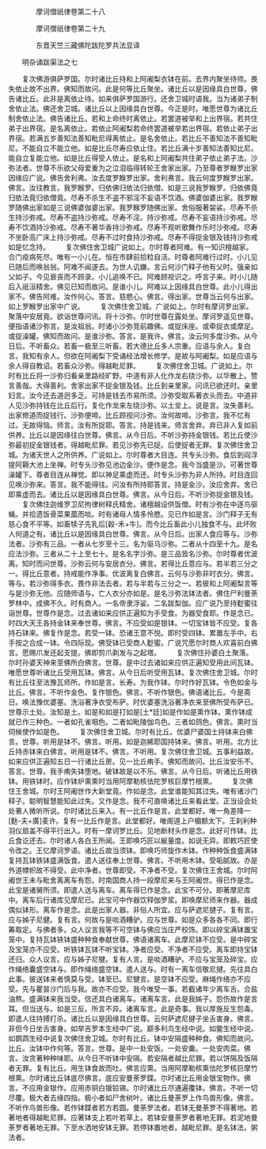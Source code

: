 <!-- { "loadSidebar": true } -->

　　　　摩诃僧祇律卷第二十八



　　　　摩诃僧祇律卷第二十九

　　　　东晋天竺三藏佛陀跋陀罗共法显译

　　明杂诵跋渠法之七

　　复次佛游俱萨罗国。尔时诸比丘持和上阿阇梨衣钵在前。去界内聚坐待师。畏失依止故不出界。佛知而故问。此是何等比丘聚坐。诸比丘以是因缘具白世尊。佛告诸比丘。此非是离依止待。如来俱萨罗国游行。还舍卫城时语我。当为诸弟子制舍依止法。佛还舍卫城。诸比丘以上因缘具白世尊。今正是时。唯愿世尊为诸比丘制舍依止法。佛告诸比丘。若和上命终时离依止。若罢道被举和上出界宿。若共住弟子出界宿。是名离依止。若依止阿阇梨若命终罢道被举若出界宿。若依止弟子出界宿。若满五岁善知法善知毗尼得离依止。是名舍依止。若比丘不善知法不善知毗尼。不能自立不能立他。如是比丘尽寿应依止住。若比丘满十岁善知法善知比尼。能自立复能立他。如是比丘得受人依止。是名和上阿阇梨共住弟子依止弟子法。沙弥法者。世尊不乐欲父母爱重为之泣泪临得转轮王舍家出家。乃至尊者罗睺罗出家因缘应广说。佛告舍利弗。汝去度罗睺罗出家。舍利弗言。我云何度罗睺罗出家。佛言。汝往教言。我罗睺罗。归依佛归依法归依僧。如是三说我罗睺罗。归依佛竟归依法竟归依僧竟。尽寿不杀生不盗不邪淫不妄语不饮酒。佛婆伽婆出家。我罗睺罗随佛出家如是三说佛婆伽婆出家。我罗睺罗随佛出家。舍俗服著袈裟。尽寿不杀生持沙弥戒。尽寿不盗持沙弥戒。尽寿不淫。持沙弥戒。尽寿不妄语持沙弥戒。尽寿不饮酒持沙弥戒。尽寿不著华香持沙弥戒。尽寿不观听歌舞作乐时沙弥戒。尽寿不坐卧高广床上持沙弥戒。尽寿不过时食持沙弥戒。尽寿不得捉金银及钱持沙弥戒如是忆念持。
　　复次佛住舍卫城广说如上。尔时尊者阿难。有一知识檀越家。合门疫病死尽。唯有一小儿在。恒在市肆前拾粒自活。时尊者阿难行过时。小儿见已随后而唤翁翁。阿难不闻遂去。为世人讥嫌。言云何沙门释子他有父时。强亲如父如子。今见衰丧而不顾录。小儿追唤不已。阿难顾视识之。呼言子来。时小儿随后入祇洹精舍。佛见已知而故问。是谁小儿。阿难以上因缘具白世尊。此小儿得出家不。佛告阿难。汝作何心。答言。慈愍心。佛言。得出家。世尊当云何与出家。如上罗睺罗出家中广说。
　　复次佛住舍卫城。广说如上。尔时有摩诃罗出家。聚落中安居竟。欲诣世尊问讯。将十沙弥。尔时世尊在露处坐。摩诃罗遥见世尊。便指语诸沙弥言。是汝祖翁。时诸小沙弥竞前趣佛。或捉床座。或牵捉衣或摩足。或捉澡罐。佛知而故问。是谁沙弥。答言。是我许。佛言。汝云何多度沙弥。从今日后。不听畜众。若畜一极至三听畜。若大德比丘多人宗重。应语与余人。复白言。我知有余人。但欲在阿阇梨下受诵经法增长修学。是故与阿阇梨。如是应语与余人得自教诏。若畜众沙弥。得越毗尼罪。
　　复次佛住舍卫城。广说如上。尔时有比丘将一沙弥归看亲里路经旷野。中道有非人化作龙右绕沙弥。以华散上。赞言善哉。大得善利。舍家出家不捉金银及钱。比丘到亲里家。问讯已欲还时。亲里妇言。汝今还去道迥多乏。可持是钱去市易所须。沙弥受取系著衣头而去。中道非人见沙弥持钱在比丘后行。复化作龙来左绕沙弥。以土坌上。说是言。汝失善利。出家修道而捉钱行。沙弥便啼。比丘顾视问沙弥。汝何故啼。沙弥言。我不忆有过。无故得恼。师言。汝有所捉耶。答言。持是钱来。师言舍弃。弃已非人复如前供养。比丘以是因缘往白世尊。佛言。从今日后。不听沙弥持金银钱。若比丘使沙弥最初捉金银钱者。得越毗尼罪。若见沙弥先已捉。后使捉者无罪。复次佛住舍卫城。为诸天世人之所供养。广说如上。尔时尊者大目连。共专头沙弥。食后到阎浮提阿耨大池上坐禅。时专头沙弥见池边金沙。便作是念。我今当盛是沙。可著世尊澡罐下。尊者目连从禅觉。即以神足乘虚而还。时专头沙弥为非人所持。时目连回见唤沙弥来。答言。我不能得往。问汝有所持耶答言。持是金沙。汝应舍弃。舍已即乘虚而去。诸比丘以是因缘具白世尊。佛言。从今日后。不听沙弥捉金银及钱。
　　复次佛住迦维罗卫尼拘律树释氏精舍。诸檀越设供饭僧。时有沙弥在中逐鸟驱蝇。并拾遗饭骨菜果蓏而啖。时有诸母人情多怜愍。见已作如是言。沙门释子无有慈心食不平等。如畜犊子先乳后[穀-禾+牛]。而今比丘畜此小儿独食不与。此坏败人何道之有。诸比丘以是因缘具白世尊。佛言。从今日后。出家人食应等与。沙弥法者。沙弥有三品。一者从七岁至十三。名为驱乌沙弥。二者从十四至十九。是名应法沙弥。三者从二十上至七十。是名名字沙弥。是三品皆名沙弥。尔时尊者优波离。知时而问世尊。沙弥云何与安居衣分。佛言。若得比丘意应与。若半若三分之一。得比丘意者。持戒能作净事。优波离复白佛言。云何与沙弥非时衣分。佛言。等与。若沙弥得多衣。畏作非法去者。若与半若与三分之一。若彼和上阿阇梨言等与是沙弥无他。应随师语与。亡人衣分亦如是。是名沙弥法钵法者。佛住尸利曼荼罗林中。成佛不久。时有商人。一名帝隶浮娑。二名跋梨伽。应广说乃至持麨蜜往诣世尊。世尊作是念。过去诸如来应供正遍知为手受食。为器受食耶。作是念已。时四大天王各持金钵来奉世尊。佛言。不应受如是银钵。一切宝钵皆不应受。复各持石钵来。佛复作是念。若受一钵。恐诸王意不悦。即时受四钵。累置左手中。右手按之合成一钵。令四际现。佛受钵已受商人麨蜜。广说咒愿尔时商人欢喜前白佛言。愿赐爪发还起支提。佛即剪爪剃发与之起塔。
　　复次佛住孙婆白土聚落。尔时孙婆天神来至佛所白佛言。世尊。是中过去诸如来应供正遍知受用此间瓦钵。唯愿世尊听诸比丘受用瓦钵。佛言。从今日后听受用瓦钵。复次佛住舍卫城。尔时有比丘往至法豫瓦师所。作如是言。长寿。为我作钵。尔时作好瓦钵。令色如金与比丘。佛言。不听作金色。复作银色。佛言。不听作银色。佛语诸比丘。今是斋日。唤法豫优婆塞。洗浴著净衣受布萨。时优婆塞洗浴著净衣来至佛所受布萨已。世尊示土处。汝知是土。如是和如是打如是[土*廷]如是作如是熏作钵。熏作钵成就已作三种色。一者如孔雀咽色。二者如毗陵伽鸟色。三者如鸽色。佛言。熏时当伺候使作如是色。
　　复次佛住舍卫城。尔时有比丘。优婆尸婆国土持钵来白佛言。世尊。听用是钵不。佛言。听用。如是迦絺耶国持钵来。佛言。听用。北方比丘持赤钵来白佛言。听用是钵不。佛言。不听用。复次佛住舍卫城。五事利益故。如来应供正遍知五日一行诸比丘房。见一比丘痏手。佛知而故问。比丘汝安乐不。答言。世尊。我手痏失钵堕地。破钵故是以不乐。佛言。从今日后。听诸比丘用铁钵。用铁钵时。应作钵炉熏熏时当用阿摩勒核佉陀罗核巨摩竹根熏。
　　复次佛住王舍城。尔时王阿阇世作大新堂竟。作如是念。此堂谁能知其过失。唯有诸沙门释子。聪明智慧能知此过失。又作是念。我不可直唤诸比丘来看此堂。正当设会处处著人微听所说。尔时诸比丘来入。有一比丘作是言。此堂都好。唯一角差降一[麩-夫+廣]麦许。复有一比丘作是言。此堂都好。唯阁道上户楣额太下。王刹利种羽仪扇盖不得平行出入。时有一摩诃罗比丘。见地断材头作是念。此好可作钵。比丘食讫还去。尔时诸人各白王所闻。王即唤巧匠以綖量度。如说无异。即敕巧匠使令改之。王忆摩诃罗语。诸比丘故当须钵。即唤巧师旋作木钵。作种种饭食盛满钵复持瓦钵铁钵盛满饭食。遣人送往奉上世尊。佛言。不听用木钵。受垢腻故。亦是外道幖帜故不得受。此中净者。世尊即受。不净者不受。复次佛住王舍城。尔时阿阇世王未与毗舍离离车有怨。时南国商人持一段摩尼来与王阿阇世。得已作是念。此宝是诸舅所须。即遣人送与离车。离车得已作是念。此宝不可分。即著摩尼库中。离车后行诸库见摩尼已。此宝可中作器饮释伽罗浆。即唤摩尼师来作器。器成偶似钵形。离车作是念。此是出家人器。非俗人所宜。应与萨遮尼揵子。复有言。应与姊子尼健。复有言。何故与是啖酒糟驴。应与世尊。如是众多各各不同。即行筹取定。与佛者多。众人议言我等不可空钵与佛应当庄严校饰。即以碎宝满钵置宝笼中。复持瓦钵铁钵盛种种食奉献世尊。佛语诸离车。此摩尼钵不应受。是中碎宝及宝笼亦不应受。听铁钵瓦钵不听宝钵。净者应受。不净者不应受。离车即持宝钵还归。众人议言。应与姊子尼犍。复有人言。是啖酒糟驴。不应与宝笼及碎宝。应作绳络囊盛空钵与。即作绳络盛空钵。遣人送与。时有一离车信敬尼揵。先往具白此事。彼送钵来者慎莫与受。钵至已。尼犍言。是空钵不应受。麻绳作络亦不应受。先与瞿昙沙门后与我。故亦不应受。我今唯受一事。若截诸年少离车舌。合盐油熬。盛满钵来我当受。信还具白诸离车。诸离车言。此是我姊子。怨伤故作是言耳。但当送与。如是三反。所言不异。诸离车言。此是奇事。我以厚施反生怨毒。即遣人往持搏打杀。诸比丘以是因缘具白世尊。云何萨遮尼揵子坐舌害身。佛言。非但今日坐舌害身。如举吉罗本生经中广说。巅多利鸟生经中说。如鳖生经中说。如鹦鹉生经中说复次佛住舍卫城。尔时有比丘。钵中安隔盛种种食。佛知而故问。比丘。汝钵中作何等。答言。世尊。是中一处安饭。一处安羹。一处安肉菜。佛言。汝贪著种种味耶。从今日不听钵中安隔。若安隔者越比尼罪。若以饼隔及饭隔者无罪。复有比丘。用生钵食故而吐。佛言应熏。当用阿摩勒核熏佉陀罗核巨摩竹根熏。尔时诸比丘钵底尽佛言。底应安曼荼罗鍱。尔时诸比丘用金银宝物作。佛言。不应用金银作。应用赤铜白镴铅锡。尔时诸比丘尽通遍覆钵。佛言。不听一切尽覆。极大者去缘四指。极小者如尸舍树叶。诸比丘曼荼罗上作鸟兽形像。佛言。不听作鸟兽形像。若作钵鍱者若方若圆。曼荼罗法者。若钵无曼荼罗不得著地。若著地者得越毗尼罪。应著钵支上若叶若草上。若钵安曼荼罗者著地无罪。若泥地曼荼罗者著地无罪。下至水洒地安钵无罪。若停钵置地者。越毗尼罪。是名钵法。粥法者。

